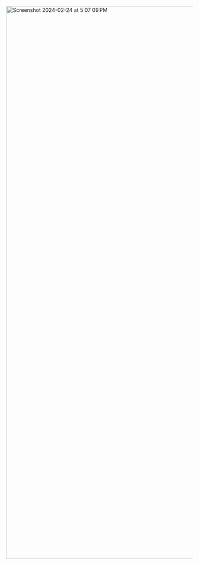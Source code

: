 <img width="1492" alt="Screenshot 2024-02-24 at 5 07 09 PM" src="https://github.com/Prakhar256/CodeAlpha_Expense_Tracker/assets/97425431/91061210-e83b-4422-9279-e3f554c8ca96">
